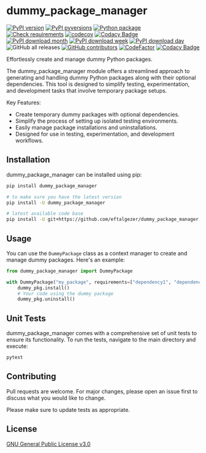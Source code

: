 # dummy_package_manager
[![PyPI version](https://badge.fury.io/py/dummy_package_manager.svg)](https://badge.fury.io/py/dummy_package_manager)
[![PyPI pyversions](https://img.shields.io/pypi/pyversions/dummy_package_manager.svg)](https://pypi.python.org/pypi/dummy_package_manager/)
[![Python package](https://github.com/eftalgezer/dummy_package_manager/actions/workflows/python-package.yml/badge.svg)](https://github.com/eftalgezer/dummy_package_manager/actions/workflows/python-package.yml)
[![Check requirements](https://github.com/eftalgezer/dummy_package_manager/actions/workflows/check_requirements/yml/badge.svg)](https://github.com/eftalgezer/dummy_package_manager/actions/workflows/check_requirements.yml)
[![codecov](https://codecov.io/gh/eftalgezer/dummy_package_manager/branch/main/graph/badge.svg?token=Q9TJFIN1U1)](https://codecov.io/gh/eftalgezer/dummy_package_manager)
[![Codacy Badge](https://app.codacy.com/project/badge/Coverage/f0c0e8e9cf6a4151ac39bbad05e3c535)](https://app.codacy.com/gh/eftalgezer/dummy_package_manager/dashboard?utm_source=gh&utm_medium=referral&utm_content=&utm_campaign=Badge_coverage)
[![PyPI download month](https://img.shields.io/pypi/dm/dummy_package_manager.svg)](https://pypi.python.org/pypi/dummy_package_manager/)
[![PyPI download week](https://img.shields.io/pypi/dw/dummy_package_manager.svg)](https://pypi.python.org/pypi/dummy_package_manager/)
[![PyPI download day](https://img.shields.io/pypi/dd/dummy_package_manager.svg)](https://pypi.python.org/pypi/dummy_package_manager/)
![GitHub all releases](https://img.shields.io/github/downloads/eftalgezer/dummy_package_manager/total?style=flat)
[![GitHub contributors](https://img.shields.io/github/contributors/eftalgezer/dummy_package_manager.svg)](https://github.com/eftalgezer/dummy_package_manager/graphs/contributors/)
[![CodeFactor](https://www.codefactor.io/repository/github/eftalgezer/dummy_package_manager/badge)](https://www.codefactor.io/repository/github/eftalgezer/dummy_package_manager)
[![Codacy Badge](https://app.codacy.com/project/badge/Grade/36a170ba82d644bd936095d60b097572)](https://app.codacy.com/gh/eftalgezer/dummy_package_manager/dashboard?utm_source=gh&utm_medium=referral&utm_content=&utm_campaign=Badge_grade)

Effortlessly create and manage dummy Python packages.

The dummy_package_manager module offers a streamlined approach to generating
and handling dummy Python packages along with their optional dependencies.
This tool is designed to simplify testing, experimentation, and development
tasks that involve temporary package setups.

Key Features:
- Create temporary dummy packages with optional dependencies.
- Simplify the process of setting up isolated testing environments.
- Easily manage package installations and uninstallations.
- Designed for use in testing, experimentation, and development workflows.

## Installation

dummy_package_manager can be installed using pip:

```bash
pip install dummy_package_manager

# to make sure you have the latest version
pip install -U dummy_package_manager

# latest available code base
pip install -U git+https://github.com/eftalgezer/dummy_package_manager.git
```

## Usage

You can use the `DummyPackage` class as a context manager to create and manage dummy packages. Here's an example:

```python
from dummy_package_manager import DummyPackage

with DummyPackage("my_package", requirements=["dependency1", "dependency2"]) as dummy_pkg:
    dummy_pkg.install()
    # Your code using the dummy package
    dummy_pkg.uninstall()
```

## Unit Tests

dummy_package_manager comes with a comprehensive set of unit tests to ensure its functionality. To run the tests, navigate to the main directory and execute:

```bash
pytest
```

## Contributing
Pull requests are welcome. For major changes, please open an issue first to discuss what you would like to change.

Please make sure to update tests as appropriate.

## License
[GNU General Public License v3.0](https://github.com/eftalgezer/dummy_package_manager/blob/master/LICENSE) 